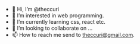 - 👋 Hi, I’m @theccuri
- 👀 I’m interested in web programming.
- 🌱 I’m currently learning css, react etc.
- 💞️ I’m looking to collaborate on ...
- 📫 How to reach me send to theccuri@gmail.com.

<!---
theccuri/theccuri is a ✨ special ✨ repository because its `README.md` (this file) appears on your GitHub profile.
You can click the Preview link to take a look at your changes.
--->
